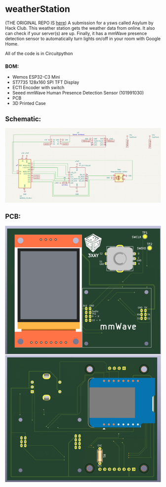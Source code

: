 # weatherStation

(THE ORIGINAL REPO IS [here](https://github.com/3XAY/weatherStation/tree/main))
A submission for a ysws called Asylum by Hack Club.
This weather station gets the weather data from online.
It also can check if your server(s) are up.
Finally, it has a mmWave presence detection sensor to automatically turn lights on/off in your room with Google Home.

All of the code is in Circuitpython

### BOM:
- Wemos ESP32-C3 Mini
- ST7735 128x160 SPI TFT Display
- EC11 Encoder with switch
- Seeed mmWave Human Presence Detection Sensor (101991030)
- PCB
- 3D Printed Case

## Schematic:
![schematic](https://github.com/3XAY/weatherStation/raw/main/Screenshots/schematic.png)
## PCB:
![PCB Front](https://github.com/3XAY/weatherStation/raw/main/Screenshots/pcbFront.png)
![PCB Back](https://github.com/3XAY/weatherStation/raw/main/Screenshots/pcbBack.png)
